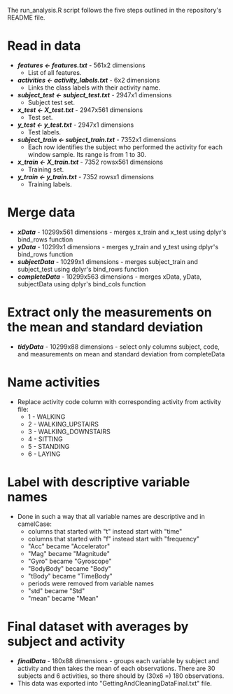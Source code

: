 The run_analysis.R script follows the five steps outlined in the repository's README file.

# Read in data

* ***features <- features.txt*** - 561x2 dimensions
  * List of all features. 
* ***activities <- activity_labels.txt*** - 6x2 dimensions
  * Links the class labels with their activity name.
* ***subject_test <- subject_test.txt*** - 2947x1 dimensions
  * Subject test set.
* ***x_test <- X_test.txt*** - 2947x561 dimensions
  * Test set.
* ***y_test <- y_test.txt*** - 2947x1 dimensions
  * Test labels.
* ***subject_train <- subject_train.txt*** - 7352x1 dimensions
  * Each row identifies the subject who performed the activity for each window sample. Its range is from 1 to 30. 
* ***x_train <- X_train.txt*** - 7352 rowsx561 dimensions
  * Training set.
* ***y_train <- y_train.txt*** - 7352 rowsx1 dimensions
  * Training labels.

# Merge data

* ***xData*** - 10299x561 dimensions - merges x_train and x_test using dplyr's bind_rows function
* ***yData*** - 10299x1 dimensions - merges y_train and y_test using dplyr's bind_rows function
* ***subjectData*** - 10299x1 dimensions - merges subject_train and subject_test using dplyr's bind_rows function
* ***completeData*** - 10299x563 dimensions - merges xData, yData, subjectData using dplyr's bind_cols function

# Extract only the measurements on the mean and standard deviation

* ***tidyData*** - 10299x88 dimensions - select only columns subject, code, and measurements on mean and standard deviation from completeData

# Name activities

* Replace activity code column with corresponding activity from activity file:
  * 1 - WALKING
  * 2 - WALKING_UPSTAIRS
  * 3 - WALKING_DOWNSTAIRS
  * 4 - SITTING
  * 5 - STANDING
  * 6 - LAYING

# Label with descriptive variable names

* Done in such a way that all variable names are descriptive and in camelCase:
  * columns that started with "t" instead start with "time"
  * columns that started with "f" instead start with "frequency"
  * "Acc" became "Accelerator"
  * "Mag" became "Magnitude"
  * "Gyro" became "Gyroscope"
  * "BodyBody" became "Body"
  * "tBody" became "TimeBody"
  * periods were removed from variable names
  * "std" became "Std"
  * "mean" became "Mean"

# Final dataset with averages by subject and activity

* ***finalData*** - 180x88 dimensions - groups each variable by subject and activity and then takes the mean of each observations. There are 30 subjects and 6 activities, so there should by (30x6 =) 180 observations.
* This data was exported into "GettingAndCleaningDataFinal.txt" file.
